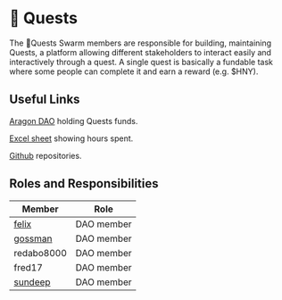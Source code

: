 # 🌟 Quests

The 🌟Quests Swarm members are responsible for building, maintaining Quests, a platform allowing different stakeholders to interact easily and interactively through a quest. A single quest is basically a fundable task where some people can complete it and earn a reward (e.g. $HNY).

## Useful Links

[Aragon DAO](https://aragon.1hive.org/#/quests/0x508a92a4aec55d77b7a5cffc2460d4ae893411ae/) holding Quests funds.

[Excel sheet](https://docs.google.com/spreadsheets/d/1GsFi7Eq_wMzy9NoQNpMwFgkUFCxPSvd57-ZgjbkO-B0/edit#gid=1334089341) showing hours spent.

[Github](https://github.com/1Hive/quests) repositories.

## Roles and Responsibilities

| Member                                                      | Role       |
| ----------------------------------------------------------- | ---------- |
| [felix](https://forum.1hive.org/u/felix/summary)            | DAO member |
| [gossman](https://forum.1hive.org/u/gossman123/summary)     | DAO member |
| redabo8000                                                  | DAO member |
| fred17                                                      | DAO member |
| [sundeep](https://forum.1hive.org/u/sundeep_charan/summary) | DAO member |
